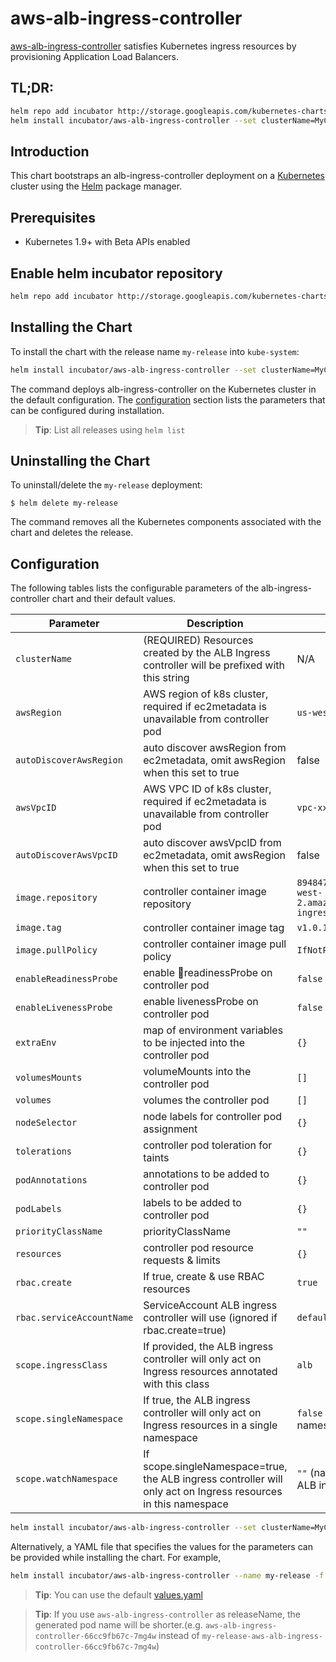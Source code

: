 # aws-alb-ingress-controller

[aws-alb-ingress-controller](https://github.com/kubernetes-sigs/aws-alb-ingress-controller) satisfies Kubernetes ingress resources by provisioning Application Load Balancers.

## TL;DR:
```bash
helm repo add incubator http://storage.googleapis.com/kubernetes-charts-incubator
helm install incubator/aws-alb-ingress-controller --set clusterName=MyClusterName --set autoDiscoverAwsRegion=true --set autoDiscoverAwsVpcID=true
```

## Introduction

This chart bootstraps an alb-ingress-controller deployment on a [Kubernetes](http://kubernetes.io) cluster using the [Helm](https://helm.sh) package manager.

## Prerequisites

- Kubernetes 1.9+ with Beta APIs enabled

## Enable helm incubator repository
```bash
helm repo add incubator http://storage.googleapis.com/kubernetes-charts-incubator
```

## Installing the Chart
To install the chart with the release name `my-release` into `kube-system`:

```bash
helm install incubator/aws-alb-ingress-controller --set clusterName=MyClusterName --set autoDiscoverAwsRegion=true --set autoDiscoverAwsVpcID=true --name my-release --namespace kube-system
```

The command deploys alb-ingress-controller on the Kubernetes cluster in the default configuration. The [configuration](#configuration) section lists the parameters that can be configured during installation.

> **Tip**: List all releases using `helm list`

## Uninstalling the Chart

To uninstall/delete the `my-release` deployment:

```console
$ helm delete my-release
```

The command removes all the Kubernetes components associated with the chart and deletes the release.

## Configuration

The following tables lists the configurable parameters of the alb-ingress-controller chart and their default values.

| Parameter                 | Description                                                                                                    | Default                                                                   |
| ------------------------- | -------------------------------------------------------------------------------------------------------------- | ------------------------------------------------------------------------- |
| `clusterName`             | (REQUIRED) Resources created by the ALB Ingress controller will be prefixed with this string                   | N/A                                                                       |
| `awsRegion`               | AWS region of k8s cluster, required if ec2metadata is unavailable from controller pod                          | `us-west-2 `                                                              |
| `autoDiscoverAwsRegion`   | auto discover awsRegion from ec2metadata, omit awsRegion when this set to true                                 | false                                                                     |
| `awsVpcID`                | AWS VPC ID of k8s cluster, required if ec2metadata is unavailable from controller pod                          | `vpc-xxx`                                                                 |
| `autoDiscoverAwsVpcID`    | auto discover awsVpcID from ec2metadata, omit awsRegion when this set to true                                  | false                                                                     |
| `image.repository`        | controller container image repository                                                                          | `894847497797.dkr.ecr.us-west-2.amazonaws.com/aws-alb-ingress-controller` |
| `image.tag`               | controller container image tag                                                                                 | `v1.0.1`                                                                  |
| `image.pullPolicy`        | controller container image pull policy                                                                         | `IfNotPresent`                                                            |
| `enableReadinessProbe`    | enable readinessProbe on controller pod                                                                      | `false`                                                                    |
| `enableLivenessProbe`     | enable livenessProbe on controller pod                                                                         | `false`                                                                   |
| `extraEnv`                | map of environment variables to be injected into the controller pod                                            | `{}`                                                                      |
| `volumesMounts`           | volumeMounts into the controller pod                                                                           | `[]`                                                                      |
| `volumes`                 | volumes the controller pod                                                                                     | `[]`                                                                      |
| `nodeSelector`            | node labels for controller pod assignment                                                                      | `{}`                                                                      |
| `tolerations`             | controller pod toleration for taints                                                                           | `{}`                                                                      |
| `podAnnotations`          | annotations to be added to controller pod                                                                      | `{}`                                                                      |
| `podLabels`               | labels to be added to controller pod                                                                           | `{}`
| `priorityClassName`       | priorityClassName                                                                                              | `""`                                                                      |
| `resources`               | controller pod resource requests & limits                                                                      | `{}`                                                                      |
| `rbac.create`             | If true, create & use RBAC resources                                                                           | `true`                                                                    |
| `rbac.serviceAccountName` | ServiceAccount ALB ingress controller will use (ignored if rbac.create=true)                                   | `default`                                                                 |
| `scope.ingressClass`      | If provided, the ALB ingress controller will only act on Ingress resources annotated with this class           | `alb`                                                                     |
| `scope.singleNamespace`   | If true, the ALB ingress controller will only act on Ingress resources in a single namespace                   | `false` (watch all namespaces)                                            |
| `scope.watchNamespace`    | If scope.singleNamespace=true, the ALB ingress controller will only act on Ingress resources in this namespace | `""` (namespace of the ALB ingress controller)                            |

```bash
helm install incubator/aws-alb-ingress-controller --set clusterName=MyClusterName --set autoDiscoverAwsRegion=true --set autoDiscoverAwsVpcID=true --name my-release --namespace kube-system
```

Alternatively, a YAML file that specifies the values for the parameters can be provided while installing the chart. For example,

```bash
helm install incubator/aws-alb-ingress-controller --name my-release -f values.yaml
```

> **Tip**: You can use the default [values.yaml](values.yaml)

> **Tip**: If you use `aws-alb-ingress-controller` as releaseName, the generated pod name will be shorter.(e.g. `aws-alb-ingress-controller-66cc9fb67c-7mg4w` instead of `my-release-aws-alb-ingress-controller-66cc9fb67c-7mg4w`)
